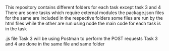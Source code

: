 This repository contains different folders for each task except task 3 and 4
There are some tasks which require external modules
the package.json files for the same are included in the respective folders
some files are run by the html files while the other are run using node
the main code for each task is in the task<main task>.js file 
Task 3 will be using Postman to perform the POST requests
Task 3 and 4 are done in the same file and same folder

